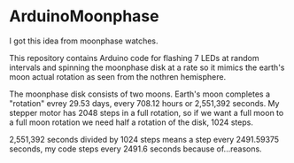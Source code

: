 # ArduinoMoonphase
I got this idea from moonphase watches.

This repository contains Arduino code for flashing 7 LEDs at random intervals and spinning the moonphase disk at a rate so it mimics the earth's moon actual rotation as seen from the nothren hemisphere.

The moonphase disk consists of two moons.
Earth's moon completes a "rotation" evrey 29.53 days, every 708.12 hours or 2,551,392 seconds.
My stepper motor has 2048 steps in a full rotation, so if we want a full moon to a full moon rotation we need half a rotation of the disk, 1024 steps.

2,551,392 seconds divided by 1024 steps means a step every 2491.59375 seconds, my code steps every 2491.6 seconds because of...reasons.
